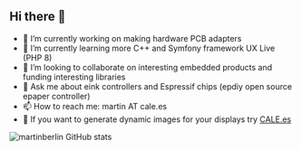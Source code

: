 ## Hi there 👋

- 🔭 I’m currently working on making hardware PCB adapters
- 🌱 I’m currently learning more C++ and Symfony framework UX Live (PHP 8)
- 👯 I’m looking to collaborate on interesting embedded products and funding interesting libraries
- 💬 Ask me about eink controllers and Espressif chips (epdiy open source epaper controller)
- 📫 How to reach me: martin AT cale.es
- 💭 If you want to generate dynamic images for your displays try [CALE.es](https://cale.es)

![martinberlin GitHub stats](https://github-readme-stats.vercel.app/api?username=martinberlin)
